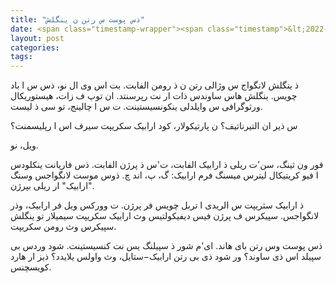 ```yaml
---
title: "ذس پوست س رتن ن ینگلش"
date: <span class="timestamp-wrapper"><span class="timestamp">&lt;2022-03-10 Thu&gt;</span></span>
layout: post
categories:
tags:
---
```

ذ ینگلش لانگواج س وژالی رتن ن ذ رومن الفابت. بت اس وی ال نو، ذس س ا باد چویس. ینگلش هاس ساوندس ذات ار نت رپرسنتد. ان توپ ف زات، هیستوریکال ورثوگرافی س وایلدلی ینکونسیستینت. ت س ا چالینج، تو سی ذ لیست.

س ذیر ان التیرناتیف؟ ن پارتیکولار، کود ارابیک سکریپت سیرف اس ا رپلیسمنت؟

ویل، نو.

فور ون ثینگ، سن'ت ریلی ذ ارابیک الفابت، ت'س ذ پرژن الفابت. ذس فاریانت ینکلودس ا فیو کریتیکال لیترس میسنگ فرم ارابیک: گ، پ، اند چ. ذوس موست لانگواجس وسنگ "ارابیک" ار ریلی بپرژن.

ذ ارابیک سثریپت س الریدی ا تربل چویس فر پرژن. ت وورکس ویل فر ارابیک، وذر لانگواجس. سپیکرس ف پرژن فیس دیفیکولتیس وث ارابیک سکریپت سیمیلار تو ینگلش سپیکرس وث رومن سکریپت.

ذس پوست وس رتن بای هاند. ای'م شور ذ سپیلنگ یس نت کنسیستینت. شود وردس بی سپیلد اس ذی ساوند؟ ور شود ذی بی رتن ارابیک−ستایل، وث واولس یلایدد؟ ذیز ار هارد کویسچنس.
